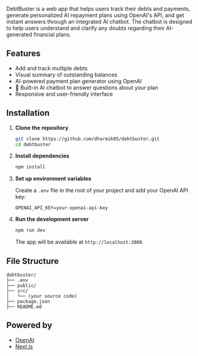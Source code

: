 DebtBuster is a web app that helps users track their debts and payments, generate personalized AI repayment plans using OpenAI's API, and get instant answers through an integrated AI chatbot. The chatbot is designed to help users understand and clarify any doubts regarding their AI-generated financial plans.

## Features

- Add and track multiple debts
- Visual summary of outstanding balances
- AI-powered payment plan generator using OpenAI
- 💬 Built-in AI chatbot to answer questions about your plan
- Responsive and user-friendly interface


## Installation

1. **Clone the repository**

   ```bash
   git clone https://github.com/dharmik05/debtbuster.git
   cd debtbuster
   ```

2. **Install dependencies**

   ```bash
   npm install
   ```

3. **Set up environment variables**

   Create a `.env` file in the root of your project and add your OpenAI API key:

   ```env
   OPENAI_API_KEY=your-openai-api-key
   ```

4. **Run the development server**

   ```bash
   npm run dev
   ```

   The app will be available at `http://localhost:3000`.

## File Structure

```
debtbuster/
├── .env
├── public/
├── src/
│   └── (your source code)
├── package.json
├── README.md
```

## Powered by

- [OpenAI](https://platform.openai.com/)
- [Next.js](https://nextjs.org/)

